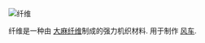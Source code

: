 ![纤维](item:betterwithmods:material@4)

纤维是一种由 [大麻纤维](../blocks/hemp.md)制成的强力机织材料. 用于制作 [风车](../blocks/windmill.md).